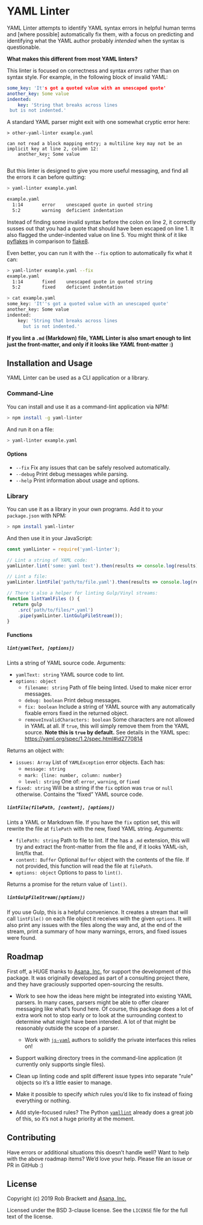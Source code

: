 # YAML Linter

YAML Linter attempts to identify YAML syntax errors in helpful human terms and [where possible] automatically fix them, with a focus on predicting and identifying what the YAML author probably *intended* when the syntax is questionable.

**What makes this different from most YAML linters?**

This linter is focused on correctness and syntax *errors* rather than on syntax style. For example, in the following block of invalid YAML:

```yaml
some_key: 'It's got a quoted value with an unescaped quote'
another_key: Some value
indented:
    key: 'String that breaks across lines
 but is not indented.'
```

A standard YAML parser might exit with one somewhat cryptic error here:

```
> other-yaml-linter example.yaml

can not read a block mapping entry; a multiline key may not be an implicit key at line 2, column 12:
    another_key: Some value
               ^
```

But this linter is designed to give you more useful messaging, and find all the errors it can before quitting:

```sh
> yaml-linter example.yaml

example.yaml
  1:14       error    unescaped quote in quoted string
  5:2        warning  deficient indentation
```

Instead of finding some invalid syntax before the colon on line 2, it correctly susses out that you had a quote that should have been escaped on line 1. It also flagged the under-indented value on line 5. You might think of it like [pyflakes][] in comparison to [flake8][].

Even better, you can run it with the `--fix` option to automatically fix what it can:

```sh
> yaml-linter example.yaml --fix
example.yaml
  1:14       fixed    unescaped quote in quoted string
  5:2        fixed    deficient indentation

> cat example.yaml
some_key: 'It''s got a quoted value with an unescaped quote'
another_key: Some value
indented:
    key: 'String that breaks across lines
      but is not indented.'
```

**If you lint a `.md` (Markdown) file, YAML Linter is also smart enough to lint just the front-matter, and only if it looks like _YAML_ front-matter :)**


## Installation and Usage

YAML Linter can be used as a CLI application or a library.


### Command-Line

You can install and use it as a command-lint application via NPM:

```sh
> npm install -g yaml-linter
```

And run it on a file:

```sh
> yaml-linter example.yaml
```

#### Options

- `--fix` Fix any issues that can be safely resolved automatically.
- `--debug` Print debug messages while parsing.
- `--help` Print information about usage and options.


### Library

You can use it as a library in your own programs. Add it to your `package.json` with NPM:

```sh
> npm install yaml-linter
```

And then use it in your JavaScript:

```js
const yamlLinter = require('yaml-linter');

// Lint a string of YAML code:
yamlLinter.lint('some: yaml text').then(results => console.log(results));

// Lint a file:
yamlLinter.lintFile('path/to/file.yaml').then(results => console.log(results));

// There's also a helper for linting Gulp/Vinyl streams:
function lintYamlFiles () {
  return gulp
    .src('path/to/files/*.yaml')
    .pipe(yamlLinter.lintGulpFileStream());
}
```

#### Functions

##### `lint(yamlText, [options])`

Lints a string of YAML source code. Arguments:

- `yamlText: string` YAML source code to lint.
- `options: object`
    - `filename: string` Path of file being linted. Used to make nicer error messages.
    - `debug: boolean` Print debug messages.
    - `fix: boolean` Include a string of YAML source with any automatically fixable errors fixed in the returned object.
    - `removeInvalidCharacters: boolean` Some characters are not allowed in YAML at all. If `true`, this will simply remove them from the YAML source. **Note this is `true` by default.** See details in the YAML spec: https://yaml.org/spec/1.2/spec.html#id2770814

Returns an object with:

- `issues: Array` List of `YAMLException` error objects. Each has:
    - `message: string`
    - `mark: {line: number, column: number}`
    - `level: string` One of: `error`, `warning`, or `fixed`
- `fixed: string` Will be a string if the `fix` option was `true` or `null` otherwise. Contains the “fixed” YAML source code.


##### `lintFile(filePath, [content], [options])`

Lints a YAML or Markdown file. If you have the `fix` option set, this will rewrite the file at `filePath` with the new, fixed YAML string. Arguments:

- `filePath: string` Path to file to lint. If the has a `.md` extension, this will try and extract the front-matter from the file and, if it looks YAML-ish, lint/fix that.
- `content: Buffer` Optional `Buffer` object with the contents of the file. If not provided, this function will read the file at `filePath`.
- `options: object` Options to pass to `lint()`.

Returns a promise for the return value of `lint()`.


##### `lintGulpFileStream([options])`

If you use Gulp, this is a helpful convenience. It creates a stream that will call `lintFile()` on each file object it receives with the given `options`. It will also print any issues with the files along the way and, at the end of the stream, print a summary of how many warnings, errors, and fixed issues were found.


## Roadmap

First off, a HUGE thanks to [Asana, Inc.][asana] for support the development of this package. It was originally developed as part of a consulting project there, and they have graciously supported open-sourcing the results.

- Work to see how the ideas here might be integrated into existing YAML parsers. In many cases, parsers might be able to offer clearer messaging like what’s found here. Of course, this package does a lot of extra work not to stop early or to look at the surrounding context to determine what might have been intended. A lot of that might be reasonably outside the scope of a parser.
    - Work with [`js-yaml`][js-yaml] authors to solidify the private interfaces this relies on!

- Support walking directory trees in the command-line application (it currently only supports single files).

- Clean up linting code and split different issue types into separate "rule" objects so it’s a little easier to manage.

- Make it possible to specify *which* rules you’d like to fix instead of fixing everything or nothing.

- Add style-focused rules? The Python [`yamllint`][py-yamllint] already does a great job of this, so it’s not a huge priority at the moment.


## Contributing

Have errors or additional situations this doesn’t handle well? Want to help with the above roadmap items? We’d love your help. Please file an issue or PR in GitHub :)


## License

Copyright (c) 2019 Rob Brackett and [Asana, Inc.][asana]

Licensed under the BSD 3-clause license. See the `LICENSE` file for the full text of the license.


[asana]: https://asana.com
[flake8]: https://pypi.org/project/flake8/
[js-yaml]: https://www.npmjs.com/package/js-yaml
[pyflakes]: https://pypi.org/project/pyflakes/
[py-yamllint]: https://github.com/adrienverge/yamllint

